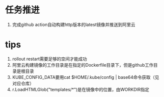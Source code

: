 # 任务推进
1. 完成github action自动构建http版本的latest镜像并推送到阿里云

# tips
1. rollout restart需要足够的空间才能成功
2. 阿里云构建镜像的工作目录是在指定的Dockerfile目录下，但是github工作目录是根目录
3. KUBE_CONFIG_DATA要用cat $HOME/.kube/config | base64命令获取（见对应仓库）
4. r.LoadHTMLGlob("templates/*")是在镜像中的位置，由WORKDIR指定